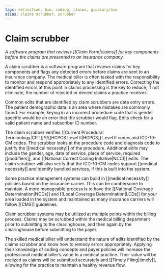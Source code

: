 ```yaml
---
tags: definition, him, coding, claims, glossary/him
alias: claims scrubber, scrubber
---
```

# Claim scrubber
*A software program that reviews [[Claim Form|claims]] for key components before the claims are presented to an insurance company.*

A claim scrubber is a software program that reviews claims for key components and flags any detected errors before claims are sent to an insurance company. The medical biller is often tasked with the responsibility to monitor and respond appropriately to any identified errors. Correcting the identified errors at this point in claims processing is the key to reduce, if not eliminate, the number of rejected or denied claims a practice receives.

Common edits that are identified by claim scrubbers are data entry errors. The patient demographic data is an area where mistakes are commonly found. For example, keying in an incorrect procedure code that is gender specific would be an error that the scrubber would flag. Edits check for a valid patient name and subscriber ID number.

The claim scrubber verifies [[Current Procedural Terminology|CPT]]®/[[HCPCS Level II|HCPCS]] Level II codes and ICD-10-CM codes. The scrubber looks at the procedure code and diagnosis code to justify the [[medical necessity]] of the procedure. Additional edits may include the gender, age, date of service, place of service, required [[modifiers]], and [[National Correct Coding Initiative|NCCI]] edits. The claim scrubber will also verify that the ICD-10-CM codes support [[medical necessity]] and identify bundled services, if this is built into the system.

Some practice management systems can build in [[medical necessity]] policies based on the insurance carrier. This can be cumbersome to maintain. A more manageable process is to have the [[National Coverage Determination|NCDs]] and [[Local Coverage Determination|LCDs]] for your area loaded in the system and maintained as many insurance carriers will follow [[CMS]] guidelines.

Claim scrubber systems may be utilized at multiple points within the billing process. Claims may be scrubbed within the medical billing department prior to submitting to the clearinghouse, and then again by the clearinghouse before submitting to the payer.

The skilled medical biller will understand the nature of edits identified by the claims scrubber and know how to remedy errors appropriately. Applying their knowledge of coding concepts and payer policies will increase the professional
medical biller’s value to a medical practice. Their value will be realized as claims will be submitted accurately and [[Timely Filing|timely]], allowing for the practice to maintain a healthy revenue flow.